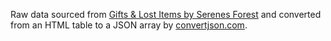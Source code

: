 Raw data sourced from [Gifts & Lost Items by Serenes Forest](https://serenesforest.net/three-houses/monastery/gifts-lost-items/) and converted from an HTML table to a JSON array by [convertjson.com](https://www.convertjson.com/html-table-to-json.htm).
